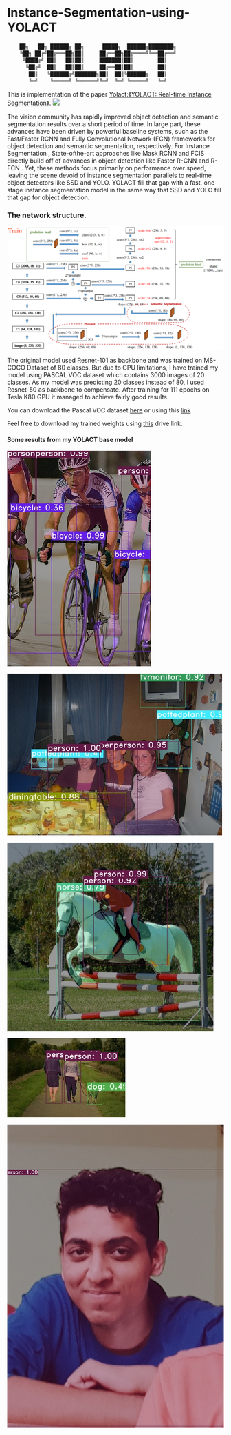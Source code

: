 # Instance-Segmentation-using-YOLACT
```
    ██╗   ██╗ ██████╗ ██╗      █████╗  ██████╗████████╗
    ╚██╗ ██╔╝██╔═══██╗██║     ██╔══██╗██╔════╝╚══██╔══╝
     ╚████╔╝ ██║   ██║██║     ███████║██║        ██║   
      ╚██╔╝  ██║   ██║██║     ██╔══██║██║        ██║   
       ██║   ╚██████╔╝███████╗██║  ██║╚██████╗   ██║   
       ╚═╝    ╚═════╝ ╚══════╝╚═╝  ╚═╝ ╚═════╝   ╚═╝ 
```

This is implementation of the paper [Yolact:《YOLACT: Real-time Instance Segmentation》](https://arxiv.org/abs/1904.02689). [![](https://img.shields.io/badge/SayThanks.io-%E2%98%BC-1EAEDB.svg)](https://saythanks.io/to/abhijeetnarang.nr%40gmail.com) 

The vision community has rapidly improved object detection and semantic segmentation results over a short period of time. In large part, these advances have been driven by powerful baseline systems, such as the Fast/Faster RCNN and Fully Convolutional Network (FCN) frameworks for object detection and semantic segmentation, respectively. For Instance Segmentation , State-ofthe-art approaches like Mask RCNN and FCIS directly build off of advances in object detection like Faster R-CNN and R-FCN . Yet, these methods focus primarily on performance over speed, leaving the scene devoid of instance segmentation parallels to real-time object detectors like SSD and YOLO. YOLACT fill that gap with a fast, one-stage instance segmentation model in the same way that SSD and YOLO fill that gap for object detection.

### The network structure.  
![Example 0](readme_imgs/network.png)

The original model used Resnet-101 as backbone and was trained on MS-COCO Dataset of 80 classes. But due to GPU limitations, I have trained my model using PASCAL VOC dataset which contains 3000 images of 20 classes. As my model was predicting 20 classes instead of 80, I used Resnet-50 as backbone to compensate. After training for 111 epochs on Tesla K80 GPU it managed to achieve fairly good results.


You can download the Pascal VOC dataset [here](http://host.robots.ox.ac.uk/pascal/VOC/voc2012/index.html) or using this [link](http://host.robots.ox.ac.uk/pascal/VOC/voc2012/VOCtrainval_11-May-2012.tar)

Feel free to download my trained weights using [this](https://drive.google.com/file/d/1-g1caQgAG3PFvPrpQgTFw0lSSLv2oz62/view?usp=drivesdk) drive link.

#### Some results from my YOLACT base model

![Example 1](results/test_img_3.jpg)

![Example 2](results/test_img_4.jpg)

![Example 3](results/test_img_5.jpg)

![Example 4](results/test_img_2.jpg)

![Example 5](results/test_img_1.jpg)


